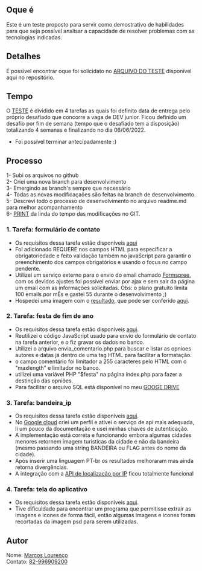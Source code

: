 ## Oque é 
Este é um teste proposto para servir como demostrativo de habilidades para que seja possível analisar a capacidade de resolver problemas com as tecnologias indicadas.

## Detalhes
É possível encontrar oque foi solicidato no [ARQUIVO DO TESTE](https://github.com/skymarkos7/teste_junor_php/blob/master/LEIA-ME.pdf) disponível aqui no repositório.


## Tempo
O [TESTE](https://github.com/skymarkos7/teste_junor_php/blob/master/LEIA-ME.pdf) é dividido em 4 tarefas as quais foi definito data de entrega pelo próprio desafiado que concorre a vaga de DEV junior. Ficou definido um desafio por fim de semana (tempo que o desafiado tem a disposição) totalizando 4 semanas e finalizando no dia 06/06/2022.  
- Foi possível terminar antecipadamente :)


## Processo
1- Subi os arquivos no github  
2- Criei uma nova branch para desenvolvimento  
3- Emergindo as branch's sempre que necessário  
4- Todas as novas modificaçaões são feitas na branch de desenvolvimento.  
5- Descrevi todo o processo de desenvolvimento no arquivo readme.md para melhor acompanhamento  
6- [PRINT](sd) da linda do tempo das modificações no GIT.

### 1. Tarefa: formulário de contato  
- Os requisitos  dessa tarefa estão disponíveis [aqui](https://github.com/skymarkos7/teste_junor_php/blob/master/LEIA-ME.pdf)
- Foi adicionado REQUERE nos campos HTML para especificar a obrigatoriedade e feito validação também no javaScript para garantir o preenchimento dos campos obrigatórios e usando o focus no campo pendente.
- Utilizei um serviço externo para o envio do email chamado [
Formspree](https://formspree.io/), com os devidos ajustes foi possível enviar por ajax e sem sair da página um email com as informações solicitadas. Obs: o plano gratuito limita 100 emails por mÊs e gastei 55 durante o desenvolvimento ;)
- Hospedei uma imagem com o [resultado](https://estoque.lourencoautopecas.com.br/Capturar.PNG), que pode ser conferido [aqui](https://estoque.lourencoautopecas.com.br/Capturar.PNG).

### 2. Tarefa: festa de fim de ano  
- Os requisitos  dessa tarefa estão disponíveis [aqui](https://github.com/skymarkos7/teste_junor_php/blob/master/LEIA-ME.pdf).
- Reutilizei o código JavaScript usado para envio do formulário de contato na tarefa anterior, e o fiz gravar os dados no banco.
- Utilizei o arquivo envia_comentario.php para buscar e listar as opnioes autores e datas já dentro de uma tag HTML para facilitar a formatação.
- o campo comentário foi limitador a 255 caracteres pelo HTML com o "maxlength" e limitador no banco.
- utilizei uma variável PHP "$festa" na página index.php para fazer a destinção das opniões.
- Para facilitar o arquivo SQL está disponível no meu [GOOGE DRIVE](https://drive.google.com/file/d/1UzH60zAq9agShJIl-CfHNvTlcjjhukOT/view?usp=sharing)

### 3. Tarefa: bandeira_ip
- Os requisitos  dessa tarefa estão disponíveis [aqui](https://github.com/skymarkos7/teste_junor_php/blob/master/LEIA-ME.pdf).
- No [Google cloud](https://cloud.google.com/) criei um perfil e ativei o serviço de api mais adequada, li um pouco da documentação e usei minhas chaves de autenticação.
- A implementação está correta e funcionando embora algumas cidades menores retornem imagem turisticas da cidade e não da bandeira (mesmo passando uma string BANDEIRA ou FLAG antes do nome da cidade). 
- Após inserir uma linguagem PT-br os resultados melhoraram mas ainda retorna divergências.
- A integração com a [API de localização por IP](http://ip-api.com) ficou totalmente funcional

### 4. Tarefa: tela do aplicativo
- Os requisitos  dessa tarefa estão disponíveis [aqui](https://github.com/skymarkos7/teste_junor_php/blob/master/LEIA-ME.pdf).
- Tive dificuldade para encontrar um programa que permitisse extrair as imagens e icones de forma fácil, então algumas imagens e icones foram recortadas da imagem psd para serem utilizadas.


## Autor
Nome: [Marcos Lourenço](https://www.linkedin.com/in/skymarkos7/)    
Contato: [82-996909200](https://api.whatsapp.com/send?phone=5582996909200&text=oi%20Marcos%20te%20achei%20pelo%20git%20hub%20no%20projeto%20PHP%20junior)



